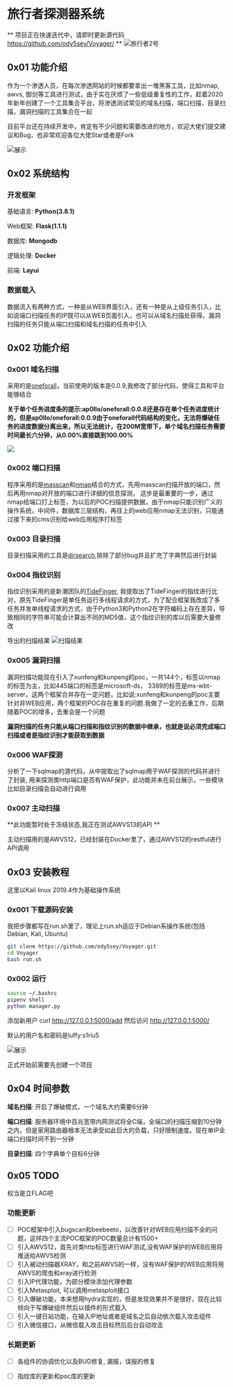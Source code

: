 # 旅行者探测器系统

** 项目正在快速迭代中，请即时更新源代码 https://github.com/ody5sey/Voyager/ **
![旅行者2号](img/Voyager.jpg)

##  0x01 功能介绍
作为一个渗透人员，在每次渗透网站的时候都要拿出一堆黑客工具，比如nmap, awvs, 御剑等工具进行测试，由于实在厌烦了一些低级重复性的工作，趁着2020年新年创建了一个工具集合平台，将渗透测试常见的域名扫描，端口扫描，目录扫描，漏洞扫描的工具集合在一起

目前平台还在持续开发中，肯定有不少问题和需要改进的地方，欢迎大佬们提交建议和Bug，也非常欢迎各位大佬Star或者是Fork

![展示](img/img0.png)

## 0x02 系统结构

### 开发框架

基础语言: **Python(3.8.1)**

Web框架: **Flask(1.1.1)**

数据库: **Mongodb**

逻辑处理: **Docker**

前端: **Layui**

### 数据载入

数据流入有两种方式，一种是从WEB界面引入，还有一种是从上级任务引入，比如说端口扫描任务的IP既可以从WEB页面引入，也可以从域名扫描处获得。漏洞扫描的任务只能从端口扫描和域名扫描的任务中引入


## 0x02 功能介绍

### 0x001 域名扫描
采用的是[oneforall](https://github.com/shmilylty/OneForAll)，当前使用的版本是0.0.9,我修改了部分代码，使得工具和平台能够结合

**关于单个任务进度条的提示:ap0llo/oneforall:0.0.8还是存在单个任务进度统计的，但是ap0llo/oneforall:0.0.9由于oneforall代码结构的变化，无法将爆破任务的进度数据分离出来，所以无法统计，在200M宽带下，单个域名扫描任务需要时间最长六分钟，从0.00%直接跳到100.00%**

![](img/img5.png)

### 0x002 端口扫描
程序采用的是[masscan](https://github.com/robertdavidgraham/masscan)和[nmap](https://github.com/nmap/nmap)结合的方式，先用masscan扫描开放的端口，然后再用nmap对开放的端口进行详细的信息探测，
这步是最重要的一步，通过nmap给端口打上标签，为以后的POC扫描提供数据，由于nmap只能识别广义的操作系统，中间件，数据库三层结构，再往上的web应用nmap无法识别，只能通过接下来的cms识别给web应用程序打标签

### 0x003 目录扫描
目录扫描采用的工具是[dirsearch](https://github.com/maurosoria/dirsearch),排除了部分bug并且扩充了字典然后进行封装

### 0x004 指纹识别
指纹识别采用的是新潮团队的[TideFinger](https://github.com/TideSec/TideFinger), 我提取出了TideFinger的指纹进行比对，原先TideFinger是单任务运行多线程请求的方式，为了配合框架我改成了多任务并发单线程请求的方式，由于Python3和Python2在字符编码上存在差异，导致相同的字符串可能会计算出不同的MD5值，这个指纹识别的库以后需要大量修改

导出的扫描结果
![扫描结果](img/img1.png)

### 0x005 漏洞扫描
漏洞扫描功能现在引入了xunfeng和kunpeng的poc，一共144个，标签以nmap的标签为主，比如445端口的标签是microsoft-ds， 3389的标签是ms-wbt-server。这两个框架合并存在一定问题，比如说:xunfeng和kunpeng的poc主要针对非WEB应用，两个框架的POC存在重复的问题.我做了一定的去重工作，后期随着POC的增多，去重会是一个问题

**漏洞扫描的任务只能从端口扫描和指纹识别的数据中继承，也就是说必须完成端口扫描或者是指纹识别才能获取到数据**

### 0x006 WAF探测
分析了一下sqlmap的源代码，从中提取出了sqlmap用于WAF探测的代码并进行了封装, 用来探测类http端口是否有WAF保护，此功能并未在前台展示，一些模块比如目录扫描会自动进行调用

### 0x007 主动扫描

**此功能暂时处于冻结状态,我正在测试AWVS13的API **

主动扫描用的是AWVS12，已经封装在Docker里了，通过AWVS12的restful进行API调用

## 0x03 安装教程

这里以Kali linux 2019.4作为基础操作系统



### 0x001 下载源码安装
我把步骤都写在run.sh里了，理论上run.sh适应于Debian系操作系统(包括Debian, Kali, Ubuntu)

```bash
git clone https://github.com/ody5sey/Voyager.git
cd Voyager
bash run.sh
```

### 0x002 运行

```bash
source ~/.bashrc
pipenv shell
python manager.py
```

添加新用户
curl http://127.0.0.1:5000/add
然后访问 http://127.0.0.1:5000/

默认的用户名和密码是luffy:s1riu5

![展示](img/img4.png)

正式开始前需要先创建一个项目

## 0x04 时间参数

**域名扫描**: 开启了爆破模式，一个域名大约需要6分钟

**端口扫描**: 服务器环境中百兆宽带内网测试将全C端，全端口的扫描压缩到10分钟之内，但是家用路由器根本无法承受如此巨大的负载，只好限制速度。现在单IP全端口扫描时间不到一分钟

**目录扫描**: 四个字典单个目标6分钟

## 0x05 TODO

权当是立FLAG吧

### 功能更新

- [ ] POC框架中引入bugscan和beebeeto，以改善针对WEB应用扫描不全的问题，这样四个主流POC框架的POC数量总计有1500+
- [ ] 引入AWVS12，首先对类http标签进行WAF测试,没有WAF保护的WEB应用将推送给AWVS检测
- [ ] 引入被动扫描器XRAY，和之前AWVS的一样，没有WAF保护的WEB应用将用AWVS的爬虫和xray进行检测
- [ ] 引入IP代理功能，为部分模块添加代理参数
- [ ] 引入Metasploit, 可以调用metasploit接口
- [ ] 引入爆破功能，本来想用hydra实现的，但是发现效果并不是很好，现在比较倾向于写爆破组件然后以插件的形式载入
- [ ] 引入一键日站功能，在输入IP地址或者是域名之后自动依次载入攻击组件
- [ ] 引入微信接口，从微信载入攻击目标然后后台自动攻击

### 长期更新

- [ ] 各组件的协调优化以及BUG修复, 漏报，误报的修复
- [ ] 指纹库的更新和poc库的更新

